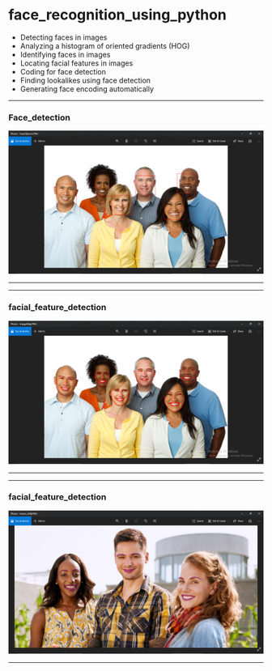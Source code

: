 # face_recognition_using_python
* Detecting faces in images
* Analyzing a histogram of oriented gradients (HOG)
* Identifying faces in images
* Locating facial features in images
* Coding for face detection
* Finding lookalikes using face detection
* Generating face encoding automatically
- - - - 
### Face_detection ###
![Screenshot](face_detection.png)
- - - -

- - - - 
### facial_feature_detection ###
![Screenshot](facial_feature_detection.png)
- - - -

- - - - 
### facial_feature_detection ###
![Screenshot](digital_makeup.png)
- - - -


